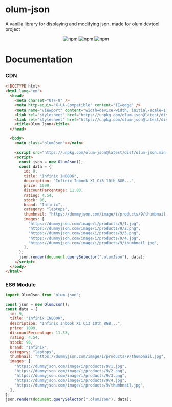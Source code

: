 # olum-json

A vanilla library for displaying and modifying json, made for olum devtool project

<p align="center">
 <a href="https://www.npmjs.com/package/olum-json" target="_blank"><img src="https://img.shields.io/npm/v/olum-json" alt="npm"></a>
 <img src="https://img.shields.io/npm/dm/olum-json" alt="npm">
 <img src="https://img.shields.io/npm/l/olum-json" alt="npm">
</p>

# Documentation

### CDN

```html
<!DOCTYPE html>
<html lang="en">
  <head>
    <meta charset="UTF-8" />
    <meta http-equiv="X-UA-Compatible" content="IE=edge" />
    <meta name="viewport" content="width=device-width, initial-scale=1.0" />
    <link rel="stylesheet" href="https://unpkg.com/olum-json@latest/dist/styles/index.css" />
    <link rel="stylesheet" href="https://unpkg.com/olum-json@latest/dist/styles/themes/materialPalenight.css" />
    <title>Olum Json</title>
  </head>

  <body>
    <main class="olumJson"></main>

    <script src="https://unpkg.com/olum-json@latest/dist/olum-json.min.js"></script>
    <script>
      const json = new OlumJson();
      const data = {
        id: 9,
        title: "Infinix INBOOK",
        description: "Infinix Inbook X1 Ci3 10th 8GB...",
        price: 1099,
        discountPercentage: 11.83,
        rating: 4.54,
        stock: 96,
        brand: "Infinix",
        category: "laptops",
        thumbnail: "https://dummyjson.com/image/i/products/9/thumbnail.jpg",
        images: [
          "https://dummyjson.com/image/i/products/9/1.jpg",
          "https://dummyjson.com/image/i/products/9/2.png",
          "https://dummyjson.com/image/i/products/9/3.png",
          "https://dummyjson.com/image/i/products/9/4.jpg",
          "https://dummyjson.com/image/i/products/9/thumbnail.jpg",
        ],
      };
      json.render(document.querySelector(".olumJson"), data);
    </script>
  </body>
</html>
```

### ES6 Module

```javascript
import OlumJson from "olum-json";

const json = new OlumJson();
const data = {
  id: 9,
  title: "Infinix INBOOK",
  description: "Infinix Inbook X1 Ci3 10th 8GB...",
  price: 1099,
  discountPercentage: 11.83,
  rating: 4.54,
  stock: 96,
  brand: "Infinix",
  category: "laptops",
  thumbnail: "https://dummyjson.com/image/i/products/9/thumbnail.jpg",
  images: [
    "https://dummyjson.com/image/i/products/9/1.jpg",
    "https://dummyjson.com/image/i/products/9/2.png",
    "https://dummyjson.com/image/i/products/9/3.png",
    "https://dummyjson.com/image/i/products/9/4.jpg",
    "https://dummyjson.com/image/i/products/9/thumbnail.jpg",
  ],
};
json.render(document.querySelector(".olumJson"), data);

```
